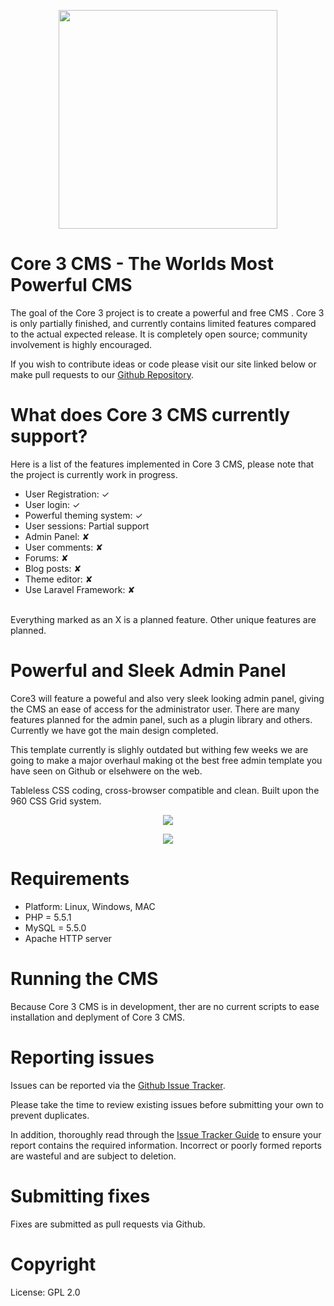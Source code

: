<p align="center">
  <img src="https://raw.githubusercontent.com/zubairfazal/Core3/master/system/assests/img/logo.jpg" width="350"/>
</p>


# Core 3 CMS - The Worlds Most Powerful CMS
The goal of the Core 3 project is to create a powerful and free CMS . Core 3 is only partially finished, and currently contains limited features compared to the actual expected release. It is completely open source; community involvement is highly encouraged.

If you wish to contribute ideas or code please visit our site linked below or
make pull requests to our [Github Repository](https://github.com/Core3Project/Core3-CMS).


# What does Core 3 CMS currently support?
Here is a list of the features implemented in Core 3 CMS, please note that the project is currently work in progress.
- User Registration: ✓
- User login: ✓
- Powerful theming system: ✓
- User sessions: Partial support
- Admin Panel: ✘
- User comments: ✘
- Forums: ✘
- Blog posts: ✘
- Theme editor: ✘
- Use Laravel Framework: ✘

<br>
Everything marked as an X is a planned feature.  Other unique features are planned.

# Powerful and Sleek Admin Panel

Core3 will feature a poweful and also very sleek looking admin panel, giving the CMS an ease of access for the administrator user. There are many features planned for the admin panel, such as a plugin library and others. Currently we have got the main design completed.

This template currently is slighly outdated but withing few weeks we are going to make a major overhaul making ot the best free admin template you have seen on Github or elsehwere on the web.

Tableless CSS coding, cross-browser compatible and clean. Built upon the 960 CSS Grid system. 

<p align="center">
  <img src="https://raw.githubusercontent.com/zubairfazal/Core3/master/system/assests/img/login.PNG"/>
</p>

<p align="center">
  <img src="https://raw.githubusercontent.com/zubairfazal/Core3/master/system/assests/img/dashboard.PNG"/>
</p>

# Requirements

- Platform: Linux, Windows, MAC
- PHP = 5.5.1
- MySQL = 5.5.0
- Apache HTTP server


# Running the CMS
Because Core 3 CMS is in development, ther are no current scripts to ease installation and deplyment of Core 3 CMS.

# Reporting issues

Issues can be reported via the [Github Issue Tracker](https://github.com/Core3Project/Core3-CMS/issues).

Please take the time to review existing issues before submitting your own to
prevent duplicates.

In addition, thoroughly read through the [Issue Tracker Guide](https://github.com/Core3Project/Core3-CMS/issues/2) to ensure
your report contains the required information. Incorrect or poorly formed
reports are wasteful and are subject to deletion.


# Submitting fixes

Fixes are submitted as pull requests via Github.

# Copyright

License: GPL 2.0



